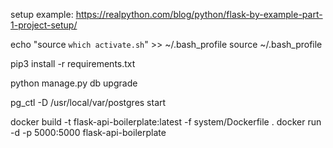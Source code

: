 setup example: https://realpython.com/blog/python/flask-by-example-part-1-project-setup/


echo "source `which activate.sh`" >> ~/.bash_profile
source ~/.bash_profile

pip3 install -r requirements.txt

python manage.py db upgrade


pg_ctl -D /usr/local/var/postgres start


docker build -t flask-api-boilerplate:latest -f system/Dockerfile .
docker run -d -p 5000:5000 flask-api-boilerplate